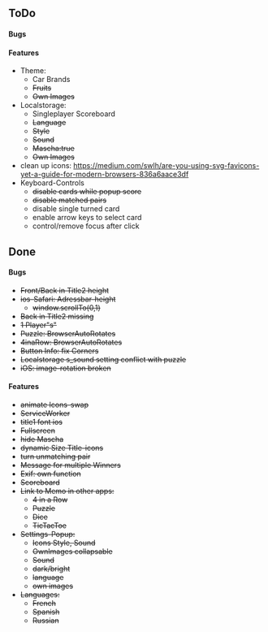 ## ToDo
#### Bugs


#### Features
- Theme: 
  - Car Brands
  - ~~Fruits~~
  - ~~Own Images~~
- Localstorage:
  - Singleplayer Scoreboard
  - ~~Language~~
  - ~~Style~~
  - ~~Sound~~
  - ~~Mascha:true~~
  - ~~Own Images~~
- clean up icons: https://medium.com/swlh/are-you-using-svg-favicons-yet-a-guide-for-modern-browsers-836a6aace3df 
- Keyboard-Controls
  - ~~disable cards while popup score~~
  - ~~disable matched pairs~~
  - disable single turned card  
  - enable arrow keys to select card
  - control/remove focus after click

## Done
#### Bugs
- ~~Front/Back in Title2 height~~
- ~~ios-Safari: Adressbar-height~~
  - ~~window.scrollTo(0,1)~~
- ~~Back in Title2 missing~~
- ~~1 Player"s"~~
- ~~Puzzle: BrowserAutoRotates~~
- ~~4inaRow: BrowserAutoRotates~~
- ~~Button Info: fix Corners~~
- ~~Localstorage s_sound setting conflict with puzzle~~
- ~~iOS: image-rotation broken~~

#### Features
- ~~animate Icons-swap~~
- ~~ServiceWorker~~
- ~~title1 font ios~~
- ~~Fullscreen~~
- ~~hide Mascha~~
- ~~dynamic Size Title-icons~~ 
- ~~turn unmatching pair~~
- ~~Message for multiple Winners~~
- ~~Exif: own function~~
- ~~Scoreboard~~
- ~~Link to Memo in other apps:~~
  - ~~4 in a Row~~
  - ~~Puzzle~~
  - ~~Dice~~
  - ~~TicTacToe~~
- ~~Settings-Popup:~~
  - ~~Icons Style, Sound~~
  - ~~OwnImages collapsable~~
  - ~~Sound~~
  - ~~dark/bright~~
  - ~~language~~
  - ~~own images~~
- ~~Languages:~~
  - ~~French~~
  - ~~Spanish~~
  - ~~Russian~~
